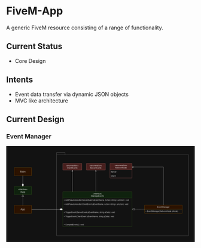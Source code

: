 # FiveM-App

A generic FiveM resource consisting of a range of functionality.

## Current Status

- Core Design

## Intents

- Event data transfer via dynamic JSON objects
- MVC like architecture

## Current Design

### Event Manager

![Event Manager UML Design](https://raw.githubusercontent.com/Matthew-Bowman/FiveM-App/master/Designs/Event%20Manager%20Design.png)
